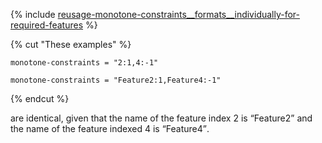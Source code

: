 
{% include [reusage-monotone-constraints__formats__individually-for-required-features](monotone-constraints__formats__individually-for-required-features.md) %}


{% cut "These examples" %}

```
monotone-constraints = "2:1,4:-1"
```

```
monotone-constraints = "Feature2:1,Feature4:-1"
```

{% endcut %}

 are identical, given that the name of the feature index 2 is <q>Feature2</q> and the name of the feature indexed 4 is <q>Feature4</q>.

